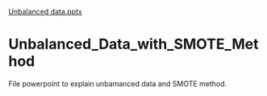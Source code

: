 [Unbalanced data.pptx](https://github.com/khasaad/Unbalanced_Data_with_SMOTE_Method/files/6053222/Unbalanced.data.pptx)
# Unbalanced_Data_with_SMOTE_Method
<p>File powerpoint to explain unbamanced data and SMOTE method.</p>
